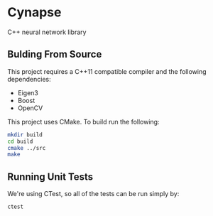 # Cynapse
C++ neural network library

## Bulding From Source

This project requires a C++11 compatible compiler and the following dependencies:

 - Eigen3
 - Boost
 - OpenCV

This project uses CMake. To build run the following: 

```bash
mkdir build
cd build
cmake ../src
make
```

## Running Unit Tests

We're using CTest, so all of the tests can be run simply by:
```bash
ctest
```
